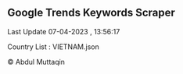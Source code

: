 

## Google Trends Keywords Scraper 
 
Last Update 07-04-2023 , 13:56:17

Country List :
VIETNAM.json



© Abdul Muttaqin 
